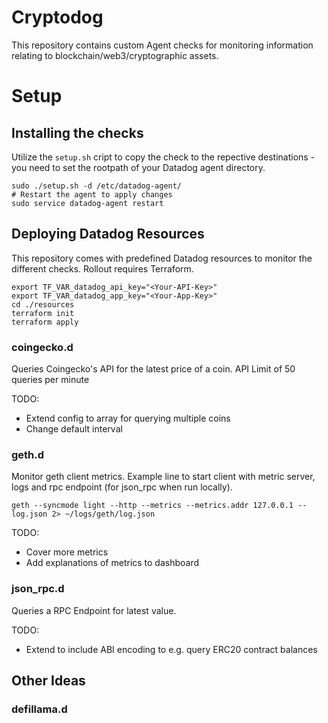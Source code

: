 # Cryptodog
This repository contains custom Agent checks for monitoring information relating to blockchain/web3/cryptographic assets.

# Setup
## Installing the checks
Utilize the `setup.sh` cript to copy the check to the repective destinations - you need to set the rootpath of your Datadog agent directory.
```
sudo ./setup.sh -d /etc/datadog-agent/
# Restart the agent to apply changes
sudo service datadog-agent restart
```
## Deploying Datadog Resources
This repository comes with predefined Datadog resources to monitor the different checks. Rollout requires Terraform.
```
export TF_VAR_datadog_api_key="<Your-API-Key>"
export TF_VAR_datadog_app_key="<Your-App-Key>"
cd ./resources
terraform init
terraform apply
```

### coingecko.d
Queries Coingecko's API for the latest price of a coin. API Limit of 50 queries per minute

TODO: 
* Extend config to array for querying multiple coins
* Change default interval

### geth.d
Monitor geth client metrics. Example line to start client with metric server, logs and rpc endpoint (for json_rpc when run locally).
```
geth --syncmode light --http --metrics --metrics.addr 127.0.0.1 --log.json 2> ~/logs/geth/log.json
```

TODO:
* Cover more metrics
* Add explanations of metrics to dashboard

### json_rpc.d
Queries a RPC Endpoint for latest value.

TODO:
* Extend to include ABI encoding to e.g. query ERC20 contract balances

## Other Ideas
### defillama.d
